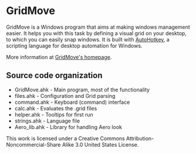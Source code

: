 GridMove
========

GridMove is a Windows program that aims at making windows management easier. It helps you with this task by defining a visual grid on your desktop, to which you can easily snap windows. It is built with [AutoHotkey](http://www.autohotkey.com "AutoHotKey"), a scripting language for desktop automation for Windows.

More information at [GridMove's homepage](http://jgpaiva.dcmembers.com/gridmove.html).

Source code organization
------------------------

* GridMove.ahk - Main program, most of the functionality
* files.ahk - Configuration and Grid parsing
* command.ahk - Keyboard (command) interface 
* calc.ahk - Evaluates the .grid files
* helper.ahk - Tooltips for first run
* strings.ahk - Language file
* Aero\_lib.ahk - Library for handling Aero look

This work is licensed under a Creative Commons Attribution-Noncommercial-Share Alike 3.0 United States License.

